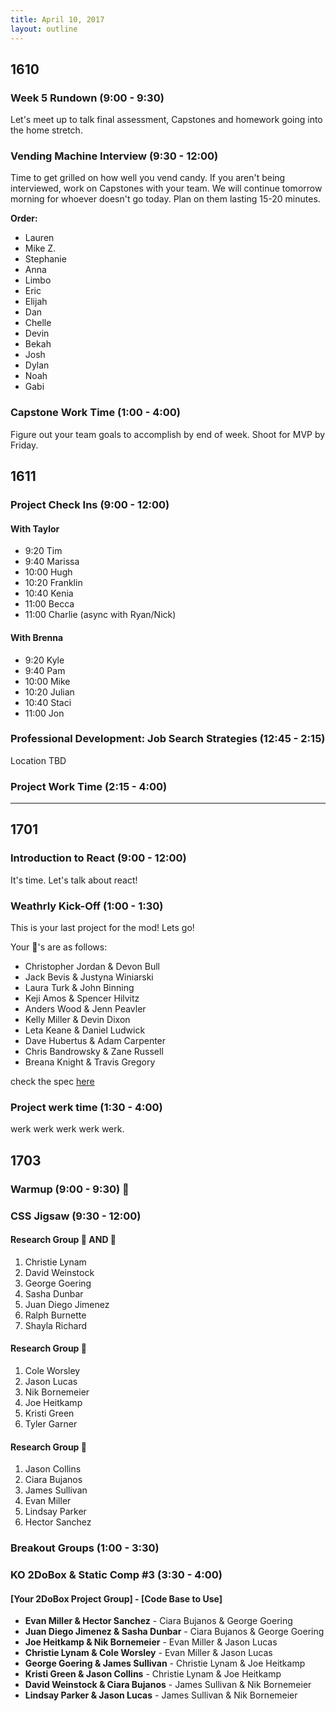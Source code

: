 ```yaml
---
title: April 10, 2017
layout: outline
---
```


## 1610

### Week 5 Rundown (9:00 - 9:30)
Let's meet up to talk final assessment, Capstones and homework going into the home stretch.

### Vending Machine Interview (9:30 - 12:00)
Time to get grilled on how well you vend candy. If you aren't being interviewed, work on Capstones with your team. We will continue tomorrow morning for whoever doesn't go today. Plan on them lasting 15-20 minutes.

**Order:**
* Lauren
* Mike Z.
* Stephanie
* Anna
* Limbo
* Eric
* Elijah
* Dan
* Chelle
* Devin
* Bekah
* Josh
* Dylan
* Noah
* Gabi

### Capstone Work Time (1:00 - 4:00)
Figure out your team goals to accomplish by end of week. Shoot for MVP by Friday.

## 1611

### Project Check Ins  (9:00 - 12:00)

#### With Taylor
  - 9:20  Tim  
  - 9:40  Marissa  
  - 10:00 Hugh  
  - 10:20 Franklin  
  - 10:40 Kenia  
  - 11:00 Becca  
  - 11:00 Charlie (async with Ryan/Nick)  

#### With Brenna
  - 9:20  Kyle  
  - 9:40  Pam  
  - 10:00 Mike  
  - 10:20 Julian  
  - 10:40 Staci  
  - 11:00 Jon  

### Professional Development: Job Search Strategies (12:45 - 2:15)  
Location TBD

### Project Work Time (2:15 - 4:00)

-----------------------------------------------

## 1701

### Introduction to React (9:00 - 12:00)

It's time. Let's talk about react!

### Weathrly Kick-Off (1:00 - 1:30)

This is your last project for the mod! Lets go!

Your 🍐's are as follows:

* Christopher Jordan & Devon Bull
* Jack Bevis & Justyna Winiarski
* Laura Turk & John Binning
* Keji Amos & Spencer Hilvitz
* Anders Wood & Jenn Peavler
* Kelly Miller & Devin Dixon
* Leta Keane & Daniel Ludwick
* Dave Hubertus & Adam Carpenter
* Chris Bandrowsky & Zane Russell
* Breana Knight & Travis Gregory

check the spec [here](frontend.turing.io/projects/weathrly.html)

### Project werk time (1:30 - 4:00)

werk werk werk werk werk.

## 1703

### Warmup (9:00 - 9:30) :muscle:

### CSS Jigsaw (9:30 - 12:00)

#### Research Group :panda_face: AND :ant:

1. Christie Lynam
2. David Weinstock
3. George Goering
4. Sasha Dunbar
5. Juan Diego Jimenez
6. Ralph Burnette
7. Shayla Richard

#### Research Group :snake:

1. Cole Worsley
2. Jason Lucas
3. Nik Bornemeier
4. Joe Heitkamp
5. Kristi Green
6. Tyler Garner

#### Research Group :dragon:

1. Jason Collins
2. Ciara Bujanos
3. James Sullivan
4. Evan Miller
5. Lindsay Parker
6. Hector Sanchez

### Breakout Groups (1:00 - 3:30)

### KO 2DoBox & Static Comp #3 (3:30 - 4:00)

#### [Your 2DoBox Project Group] - [Code Base to Use]

* **Evan Miller & Hector Sanchez** - Ciara Bujanos & George Goering
* **Juan Diego Jimenez & Sasha Dunbar** - Ciara Bujanos & George Goering
* **Joe Heitkamp & Nik Bornemeier** - Evan Miller & Jason Lucas
* **Christie Lynam & Cole Worsley** - Evan Miller & Jason Lucas
* **George Goering & James Sullivan** - Christie Lynam & Joe Heitkamp
* **Kristi Green & Jason Collins** - Christie Lynam & Joe Heitkamp
* **David Weinstock & Ciara Bujanos** - James Sullivan & Nik Bornemeier
* **Lindsay Parker & Jason Lucas** - James Sullivan & Nik Bornemeier

